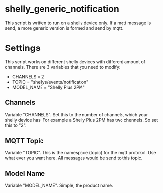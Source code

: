 # shelly_generic_notification
This script is written to run on a shelly device only. If a mqtt message is send, a more generic version is formed and send by mqtt.

# Settings
This script works on different shelly devices with different amount of channels. There are 3 variables that you need to modify:


* CHANNELS = 2
* TOPIC = "shellys/events/notification"
* MODEL_NAME = "Shelly Plus 2PM"

## Channels

Variable "CHANNELS". Set this to the number of channels, which your shelly device has. For example a Shelly Plus 2PM has two chennels. So set this to "2".

## MQTT Topic

Variable "TOPIC". This is the namespace (topic) for the mqtt protokol. Use what ever you want here. All messages would be send to this topic.

## Model Name

Variable "MODEL_NAME". Simple, the product name.
